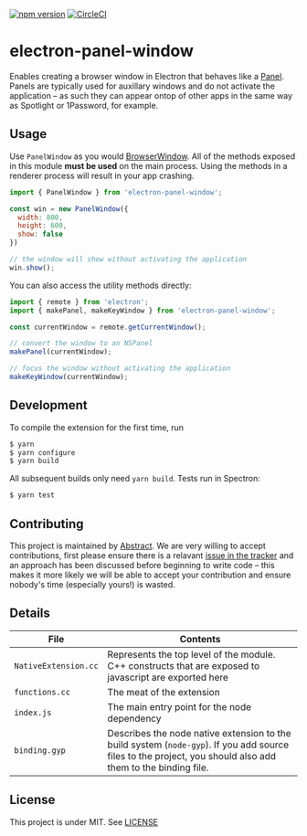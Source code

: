 [![npm version](https://badge.fury.io/js/electron-panel-window.svg)](https://badge.fury.io/js/electron-panel-window) [![CircleCI](https://circleci.com/gh/goabstract/electron-panel-window.svg?style=svg)](https://circleci.com/gh/goabstract/electron-panel-window)

# electron-panel-window

Enables creating a browser window in Electron that behaves like a [Panel](https://developer.apple.com/documentation/appkit/nspanel). Panels are typically used for auxillary windows and do not activate the application – as such they can appear ontop of other apps in the same way as Spotlight or 1Password, for example.

## Usage

Use `PanelWindow` as you would [BrowserWindow](https://electronjs.org/docs/api/browser-window). All of the methods exposed in this module **must be used** on the main process. Using the methods in a renderer process will result in your app crashing.

```javascript
import { PanelWindow } from 'electron-panel-window';

const win = new PanelWindow({
  width: 800,
  height: 600,
  show: false
})

// the window will show without activating the application
win.show();
```

You can also access the utility methods directly:

```javascript
import { remote } from 'electron';
import { makePanel, makeKeyWindow } from 'electron-panel-window';

const currentWindow = remote.getCurrentWindow();

// convert the window to an NSPanel
makePanel(currentWindow);

// focus the window without activating the application
makeKeyWindow(currentWindow);
```

## Development

To compile the extension for the first time, run 

```bash
$ yarn
$ yarn configure
$ yarn build
```

All subsequent builds only need `yarn build`. Tests run in Spectron:

```bash
$ yarn test
```

## Contributing

This project is maintained by [Abstract](https://www.goabstract.com). We are very willing to accept contributions, first please ensure there is a relavant [issue in the tracker](https://github.com/goabstract/electron-panel-window/issues) and an approach has been discussed before beginning to write code – this makes it more likely we will be able to accept your contribution and ensure nobody's time (especially yours!) is wasted.

## Details

File | Contents
-------------|----------------
`NativeExtension.cc` | Represents the top level of the module. C++ constructs that are exposed to javascript are exported here
`functions.cc` | The meat of the extension
`index.js` | The main entry point for the node dependency
`binding.gyp` | Describes the node native extension to the build system (`node-gyp`). If you add source files to the project, you should also add them to the binding file.

## License

This project is under MIT.
See [LICENSE](https://github.com/goabstract/electron-panel-window/blob/master/LICENSE)

